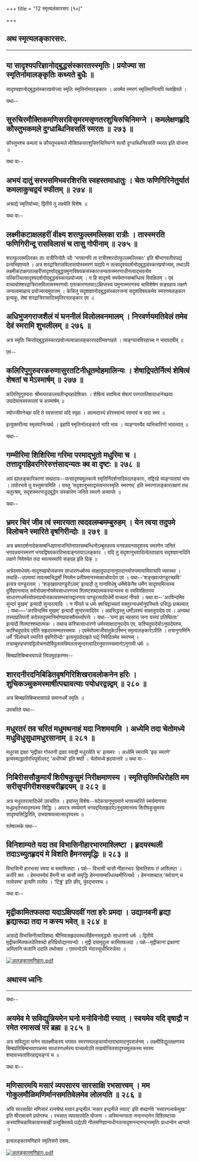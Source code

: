 +++
title = "12 स्मृत्यलंकारसरः (१०)"

+++


## अथ स्मृत्यलङ्कारसरः.

------------------------------------------------------------------------





## या सादृश्यपरिज्ञानोद्बुद्धसंस्कारतस्स्मृतिः। प्रयोज्या सा स्मृतिर्नामालङ्कृतिः कथ्यते बुधैः ॥

सादृश्यज्ञानोद्बुद्धसंस्कारप्रयोज्या स्मृतिः स्मृतिर्नामालङ्कारः । अयमेव
स्मरणं स्मृतिमानित्यपि व्यवह्रियते ।

यथा--



## सुरुचिरमौक्तिकमणिसरविसृमरमसृणतरशुचिरुचिनिमग्ने । कमलेक्षणहृदि कौस्तुभकमले दुग्धाब्धिनिवसतिं स्मरतः ॥ २७३ ॥

कौस्तुभश्च कमला च कौस्तुभकमले मौक्तिकसरशुचिरुचिनिमग्ने सत्यौ
दुग्धाब्धिनिवसतिं स्मरत इति योजना ॥

यथा वा--



## अभयं दातुं सरभसमिभवरशिरसि स्वहस्तमाधातुः । चेतः फणिगिरिनेतुर्यातं कमलाकुचद्वयं स्फीतम् ॥ २७४ ॥

अत्राद्ये स्मृतिर्वाच्या, द्वितीये तु लक्ष्येति विशेषः ॥

यथा वा--



## लक्ष्मीकटाक्षलहरीं वीक्ष्य शरत्फुल्लमल्लिका रात्रीः । तास्स्मरति फणिगिरीन्दू रासविलासं च तासु गोपीनाम् ॥ २७५ ॥

शरत्फुल्लमल्लिकाः ताः रात्रीरित्येतैः पदैः ‘भगवानपि ता
रात्रीश्शरदोत्फुल्लमल्लिकाः' इति श्रीभागवतीयपद्यं प्रत्यभिज्ञाप्यते ।
अत्र शरद्रात्रिरासविलासयोस्स्मरणं यद्यपि न
तत्सादृश्यदर्शनोद्बुद्धसंस्कारप्रयोज्यम्, तथाऽपि
लक्ष्मीकटाक्षगतलहरीसादृश्योद्बुद्धयमुनाविषयकसंस्कारजन्यतत्स्मरणाधीनत्वाद्भवत्येव
यत्किञ्चित्सादृश्यदर्शनोद्बुद्धसंस्कारप्रयोज्यम् । न हि सादृश्ये
स्मर्यमाणसम्बन्धित्वं विवक्षितम् । एवं
वाच्ययोश्शरद्रात्रिरासविलासस्मरणयोः एतत्कारणतयाऽऽक्षिप्तस्य
यमुनास्मरणस्य चाविशेषेण सङ्ग्रहाय लक्षणे जन्यत्वमपहाय
प्रयोज्यत्वमुपात्तम् । केचित्तु सदृशज्ञानोद्बुद्धसंस्कारजन्यं
सदृशविषयकमेव स्मरणमलङ्कार इत्याहुः, तेषां शरद्रात्रिरासादिस्मृतिरनलङ्कार
एव ॥



## अधिभुजगराजशैलं यं घननीलं विलोलवनमालम् । निरवर्णयमतिवेलं तमेव देवं स्मरामि शुभलीलम् ॥ २७६ ॥

अत्र स्मृतिः चिन्तोद्बुद्धसंस्कारप्रयोज्यत्वान्नालङ्कारपदवीमवगाहते ।
व्यङ्ग्यत्वविरहाच्च न भावपदवीम् ॥

एवं--



## कलिरिपुगुरुवरकरुणासुरतटिनीधूतमोहमालिन्यः । शेषाद्रिपतेर्नित्यं शेषित्वं शेषतां च मेऽस्मार्षम् ॥ २७७ ॥

कलिरिपुगुरुवराः श्रीमत्परकालयतीन्द्रमहादेशिकाः । शेषित्वं स्वामित्वं
शेषतां परगतातिशयाधानेच्छया उपादेयत्वस्वरूपतां च अस्मार्षम् ॥

स्वोज्जीवनेच्छा यदि ते स्वसत्तायां यदि स्पृहा ।
आत्मदास्यं हरेस्स्वाम्यं स्वभावं च सदा स्मर ॥

इत्युक्तरीत्या स्मृतवानित्यर्थः । इहापि स्मृतिर्नालङ्कारो नापि भावः ।
व्यङ्ग्यस्यैव व्यभिचारिणो भावत्वात् ॥

यथा--



## गम्भीरिमा शिशिरिमा गरिमा परमाद्भुतो मधुरिमा च । तत्तादृगहिवरगिरेरुत्तंसादन्यतः क्व वा दृष्टः ॥ २७८ ॥

अयं ह्यालङ्कारिकाणां सम्प्रदायः--यत्सादृश्यमूलकत्वे
स्मृतिर्निदर्शनादिवदलङ्कारः, तद्विरहे व्यङ्ग्यतायां भावः । तयोरभावे तु
वस्तुमात्रमिति । यस्तु ‘सदृशानुभवाद्वस्त्वन्तरस्मृतिः स्मरणम्' इति
स्मरणालङ्कारलक्षणं तन्न चतुरश्रम्, सदृशस्मरणादुद्बुद्धेन संस्कारेण जनिते
स्मरणे अव्याप्तेः ॥

यथा--



## भ्रमर चिरं जीव त्वं स्मारयता त्वदवलम्बमम्बुरुहम् । येन त्वया तदुपमे विलोचने स्मारिते वृषगिरीन्दोः ॥ २७९ ॥

अत्र भ्रमरदर्शनादेकसम्बन्धिज्ञानाजनितेनापरसम्बन्धिनोऽम्बुरुहस्य
भगवन्नयनसदृशस्य स्मरणेन जनितं भगवन्नयनस्मरणं
भगवद्विषयकरतिभावाङ्गतयाऽलङ्कारः । यदि तु सदृशानुभवादित्येतदपहाय
सदृशज्ञानादिति लक्षणे निवेश्येत तदा भवत्यस्यापि सङ्ग्रह इति दिक् ॥

अत्रेदमवधेयम्-सादृश्यप्रयोजकस्य साधारणधर्मस्य
साक्षादुपादानानुपादानयोरुपमायामिवात्रापि व्यवस्था । तथाहि--उपमायां
तावत्क्वचिद्धर्मो नियमेन प्रतीयमानस्साक्षान्नोपादेय एव ।
यथा--'शङ्खवत्पाण्डुरच्छविः' इत्यत्र पाण्डुरत्वम् । ‘शङ्खवत्पाण्डुरोऽयम्’
इत्यादौ तु नानाविधेषु धर्मेष्वेकेनैव धर्मेण सादृश्यमित्यस्य
दुर्विज्ञानत्वात् सर्वत्रोपमानोपमेयसाधारणस्य श्लिष्टशब्दात्मकस्यान्यस्य
वा स्वविवक्षितस्य साधारणधर्मस्योपमाप्रयोजकत्वसम्भवात्तद्वारणाय
पाण्डुरत्वादिर्धर्मो वाच्यतां नीयते । यथा वा--'अरविन्दमिव सुन्दरं मुखम्'
इत्यादौ सुन्दरत्वादिः । न नीयते च धर्मः क्वचिद्वाच्यतां
वक्तुरन्यधर्मानुपस्थितेः प्रसिद्धः प्राबल्यात् । यथा—-'अरविन्दमिव मुखम्'
इत्यादौ सुन्दरत्वादिरेव । अप्रसिद्धस्तु धर्मोऽवश्यं साक्षादुपादेय एव ।
अन्यथा तस्याप्रतिपत्तौ कवेस्तदुपमानिर्माणप्रयासवैयर्थ्यापत्तेः ।
यथा--'घना इव महसारा जना यस्यां प्रतिष्ठिताः' इत्यादौ श्लिष्टश्शब्दात्मकः
। तथाच कश्चित्साधारणो धर्मस्साक्षादनुपादेय एव, कश्चिदुपादेयोऽनुपादेयश्च,
काश्चिदुपादेय एवेति सहृदयसम्मतस्समयः । एवमेवोपमाजीवातुकेऽस्मिन्
स्मृत्यलङ्कारेऽपीति । तत्रानुगामिनि धर्मे ‘विलोचने स्मारिते वृषगिरीन्दोः'
इत्यनुपदोदाहृते पद्ये निवेदितमेव स्मरणम् ।
तत्राम्बुरुहभगवद्विलोचनयोर्विपुलत्वविमलत्वसुन्दरत्वादिरनुपात्तस्समानोऽनुगामी
धर्मः ॥

बिम्बप्रतिबिम्बभावापन्ने त्विदमुदाहरणम्--



## शारदनीरदनिबिडितवृषगिरिशिखरावलोकनेन हरिः । शुचिकञ्चुकमस्मार्षीत्पद्मावत्याः पयोधरद्वन्न्द्वम् ॥ २८० ॥

अत्र बिम्बप्रतिबिम्बभावापन्ने समानधर्मे स्मृतिः ॥

उपचरिते यथा--



## मधुरतरं तव चरितं मधुमथनाहं यदा निशमयामि । अध्येमि तदा चेतोमध्ये मधुविधुसुधामधुरसानाम् ॥ २८१ ॥

मधुरसा द्राक्षा ‘मृद्वीका गोस्तनी द्राक्षा स्वाद्वी मधुरसेति च' इत्यमरः
। अध्येमि स्मरामि 'इक् स्मरणे' इत्यस्माद्धातोरधिपूर्वाल्लट् ‘अधीगर्थ’
इति षष्ठी । चेतोमध्ये हृदयान्तरे ॥ यथा वा--



## निबिरीससौकुमार्यं शिरीषकुसुमं निरीक्षमाणस्य । स्मृतिसृतिमधिरोहति मम सरीसृपगिरीशसहचरीहृदयम् ॥ २८२ ॥

अत्र मधुरतरत्वादिर्धर्म उपचरितः । इयांस्तु विशेषः--यदेकत्रानुभूयमाने
भगवच्चरिते स्मर्यमाणस्य मधुप्रभृतेस्सादृश्यस्य सिद्धिः । अपरत्र
स्मर्यमाणे भगवद्दयिताहृदयेऽनुभूयमानस्य शिरीषकुसुमस्य सादृश्यसिद्धिरिति,
उभयाश्रयत्वात्सादृश्यस्य ॥

श्लेषात्मके यथा--



## विनिशाम्यते यदा तव विभासिनीहारभारमाश्लिष्टा । हृदयस्थली तदाऽच्युतहृदयं मे विशति हैमनसमृद्धिः ॥ २८३ ॥

विभासिनी हारभासा रमया च समाश्लिष्टा । पक्षे-- विभासी चासौ नीहारभारः
हिमातिशयः तं आश्लिष्टा । कर्तरि क्तः । हेमन्तस्येयं हैमनी सा चासौ
समृद्धिः हेमन्तसम्बन्न्धिलक्ष्मीरित्यर्थः । हेमन्तशब्दात् ‘सर्वत्राण् च
तलोपश्च’ इत्यणि तलोपः । ‘टिढ्ढ' इति ङीप्, पुंवद्भावश्च ॥

यथा वा--



## मृद्वीकामितफलदा यदाऽक्षिपदवीं गता हरेः प्रमदा । उद्यानवनी हृद्या हृद्यारूढा तदा न कस्य भवेत् ॥ २८४ ॥

अत्राद्ये विभासिनीत्यादिशब्दः श्रीनिवासहृदयस्थलीहैमनसमृद्ध्योः साधारणो
धर्मः । द्वितीये मृद्वीकामितफलदेतिशब्दो हरिप्रियोद्यानवन्योः । मृद्वी
दयामृदुला कामितफलदा । पक्षे--मृद्वीकानां द्राक्षाणां अमितानि फलानि ददाति
तथोक्ता । एवमन्येऽपि भेदास्सुधीभिरुन्नेयाः ॥

[![अलङ्कारमणिहारः.pdf](//upload.wikimedia.org/wikisource/sa/thumb/3/3b/%E0%A4%85%E0%A4%B2%E0%A4%99%E0%A5%8D%E0%A4%95%E0%A4%BE%E0%A4%B0%E0%A4%AE%E0%A4%A3%E0%A4%BF%E0%A4%B9%E0%A4%BE%E0%A4%B0%E0%A4%83.pdf/page171-399px-%E0%A4%85%E0%A4%B2%E0%A4%99%E0%A5%8D%E0%A4%95%E0%A4%BE%E0%A4%B0%E0%A4%AE%E0%A4%A3%E0%A4%BF%E0%A4%B9%E0%A4%BE%E0%A4%B0%E0%A4%83.pdf.jpg)](/w/index.php?title=%E0%A4%B8%E0%A4%9E%E0%A5%8D%E0%A4%9A%E0%A4%BF%E0%A4%95%E0%A4%BE:%E0%A4%85%E0%A4%B2%E0%A4%99%E0%A5%8D%E0%A4%95%E0%A4%BE%E0%A4%B0%E0%A4%AE%E0%A4%A3%E0%A4%BF%E0%A4%B9%E0%A4%BE%E0%A4%B0%E0%A4%83.pdf&page=171)

## अथास्य ध्वनिः

------------------------------------------------------------------------

यथा--



## अयमेव मे सविद्युन्नियमेन घनो मनोविनोदी स्यात् । स्वयमेव यदि वृषाद्रौ न रमेत रमासखं परं ब्रह्म ॥ २८५ ॥

अत्र सविद्युता घनेन सलक्ष्मीकस्य भगवतः
स्मरणमलङ्कार्यान्तराभावादनुपसर्जनम् । लक्ष्मीविद्युल्लक्षणस्य
बिम्बप्रतिबिम्बभावापन्नस्य साधारणधर्मस्य वाच्यत्वेऽपि
तत्प्रयोजितसादृश्यमूलकस्य स्वस्य शब्दवाच्यताविरहाद्व्यङ्ग्यं च ॥

यथा वा--



## मणिसारमयि मसारं व्यपसारय सारसाक्षि रभसात्त्वम् । मम गोकुलमौळिमणिर्मानसमतिवेलमेव लोलयति ॥ २८६ ॥

अयि सारसाक्षि! मणिसारं रत्नश्रेष्ठं मसारं इन्द्रनीलं 'मसार इन्द्रनीले
स्यात्' इति शब्दार्णवे 'मसारगल्वर्कमुखः' इति श्रीरामायणे प्रयोगश्च ।
रभसात् व्यपसारयेति योजना । अस्मिन्भगवता नन्दनन्दनेन विश्लिष्टायाः
कस्याश्चिन्नायिकायास्सखीं प्रत्युक्तिरूपे पद्येऽपि
नीलमणिज्ञानाधीनतत्सदृशनन्दनन्दनस्मृतिः प्राधान्येन ध्वन्यते ॥

इत्यलङ्कारमणिहारे स्मृतिसरो दशमः.

[![अलङ्कारमणिहारः.pdf](//upload.wikimedia.org/wikisource/sa/thumb/3/3b/%E0%A4%85%E0%A4%B2%E0%A4%99%E0%A5%8D%E0%A4%95%E0%A4%BE%E0%A4%B0%E0%A4%AE%E0%A4%A3%E0%A4%BF%E0%A4%B9%E0%A4%BE%E0%A4%B0%E0%A4%83.pdf/page172-393px-%E0%A4%85%E0%A4%B2%E0%A4%99%E0%A5%8D%E0%A4%95%E0%A4%BE%E0%A4%B0%E0%A4%AE%E0%A4%A3%E0%A4%BF%E0%A4%B9%E0%A4%BE%E0%A4%B0%E0%A4%83.pdf.jpg)](/w/index.php?title=%E0%A4%B8%E0%A4%9E%E0%A5%8D%E0%A4%9A%E0%A4%BF%E0%A4%95%E0%A4%BE:%E0%A4%85%E0%A4%B2%E0%A4%99%E0%A5%8D%E0%A4%95%E0%A4%BE%E0%A4%B0%E0%A4%AE%E0%A4%A3%E0%A4%BF%E0%A4%B9%E0%A4%BE%E0%A4%B0%E0%A4%83.pdf&page=172)

